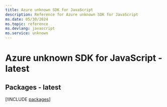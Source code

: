 ```yaml
---
title: Azure unknown SDK for JavaScript
description: Reference for Azure unknown SDK for JavaScript
ms.date: 05/30/2024
ms.topic: reference
ms.devlang: javascript
ms.service: unknown
---
```

# Azure unknown SDK for JavaScript - latest
## Packages - latest
[!INCLUDE [packages](unknown-index.md)]